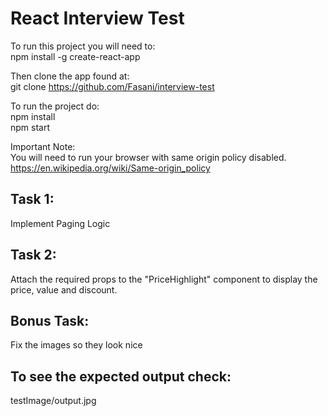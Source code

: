 # React Interview Test

To run this project you will need to:  
npm install -g create-react-app

Then clone the app found at:  
git clone https://github.com/Fasani/interview-test

To run the project do:  
npm install  
npm start

Important Note:  
You will need to run your browser with same origin policy disabled.  
https://en.wikipedia.org/wiki/Same-origin_policy

## Task 1:
Implement Paging Logic

## Task 2:
Attach the required props to the "PriceHighlight" component to display the price, value and discount.

## Bonus Task:
Fix the images so they look nice

## To see the expected output check:
testImage/output.jpg
